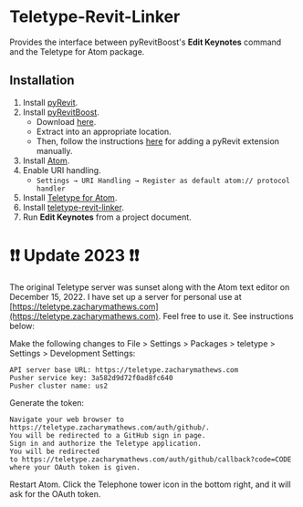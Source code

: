 # Teletype-Revit-Linker
Provides the interface between pyRevitBoost's **Edit Keynotes** command 
and the Teletype for Atom package.

## Installation
1. Install [pyRevit](https://github.com/eirannejad/pyRevit/releases).
1. Install [pyRevitBoost](http://zacharymathews.com/pyRevitBoost).
    - Download [here](https://github.com/zachcmathews/pyRevitBoost/archive/master.zip).
    - Extract into an appropriate location.
    - Then, follow the instructions [here](https://www.notion.so/Install-Extensions-0753ab78c0ce46149f962acc50892491) 
    for adding a pyRevit extension manually.
1. Install [Atom](https://atom.io/).
1. Enable URI handling.
    - `Settings → URI Handling → Register as default atom:// protocol handler`
1. Install [Teletype for Atom](https://atom.io/packages/teletype).
1. Install [teletype-revit-linker](https://atom.io/packages/teletype-revit-linker).
1. Run **Edit Keynotes** from a project document.

# :heavy_exclamation_mark::heavy_exclamation_mark: Update 2023 :heavy_exclamation_mark::heavy_exclamation_mark:
The original Teletype server was sunset along with the Atom text editor on December 15, 2022. I have set up a server for personal
use at [https://teletype.zacharymathews.com](https://teletype.zacharymathews.com). Feel free to use it. See instructions below:

Make the following changes to File > Settings > Packages > teletype > Settings > Development Settings:

    API server base URL: https://teletype.zacharymathews.com
    Pusher service key: 3a582d9d72f0ad8fc640
    Pusher cluster name: us2

Generate the token:

    Navigate your web browser to https://teletype.zacharymathews.com/auth/github/.
    You will be redirected to a GitHub sign in page.
    Sign in and authorize the Teletype application.
    You will be redirected to https://teletype.zacharymathews.com/auth/github/callback?code=CODE where your OAuth token is given. 

Restart Atom.
Click the Telephone tower icon in the bottom right, and it will ask for the OAuth token.
